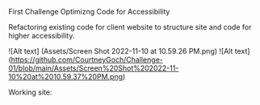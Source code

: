 First Challenge Optimizng Code for Accessibility 

Refactoring existing code for client website to structure site and code for higher accessibility.

![Alt text] (Assets/Screen Shot 2022-11-10 at 10.59.26 PM.png)
![Alt text] (https://github.com/CourtneyGoch/Challenge-01/blob/main/Assets/Screen%20Shot%202022-11-10%20at%2010.59.37%20PM.png)

Working site:
